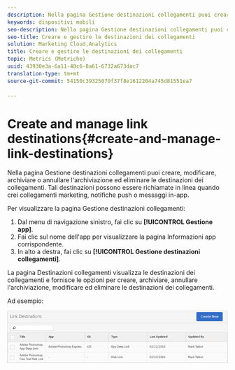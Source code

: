 ```yaml
---
description: Nella pagina Gestione destinazioni collegamenti puoi creare, modificare, archiviare o annullare l'archiviazione ed eliminare le destinazioni dei collegamenti. These destinations can be called inline when building Marketing Links, push notifications, or in-app messages.
keywords: dispositivi mobili
seo-description: Nella pagina Gestione destinazioni collegamenti puoi creare, modificare, archiviare o annullare l'archiviazione ed eliminare le destinazioni dei collegamenti. Tali destinazioni possono essere richiamate in linea quando crei collegamenti marketing, notifiche push o messaggi in-app.
seo-title: Creare e gestire le destinazioni dei collegamenti
solution: Marketing Cloud,Analytics
title: Creare e gestire le destinazioni dei collegamenti
topic: Metrics (Metriche)
uuid: 43930e3a-6a11-40c6-8a61-6732a673dac7
translation-type: tm+mt
source-git-commit: 54150c39325070f37f8e1612204a745d81551ea7

---
```



# Create and manage link destinations{#create-and-manage-link-destinations}

Nella pagina Gestione destinazioni collegamenti puoi creare, modificare, archiviare o annullare l'archiviazione ed eliminare le destinazioni dei collegamenti. Tali destinazioni possono essere richiamate in linea quando crei collegamenti marketing, notifiche push o messaggi in-app.

Per visualizzare la pagina Gestione destinazioni collegamenti:

1. Dal menu di navigazione sinistro, fai clic su **[!UICONTROL Gestione app]**.
1. Fai clic sul nome dell'app per visualizzare la pagina Informazioni app corrispondente.
1. In alto a destra, fai clic su **[!UICONTROL Gestione destinazioni collegamenti]**.

La pagina Destinazioni collegamenti visualizza le destinazioni dei collegamenti e fornisce le opzioni per creare, archiviare, annullare l'archiviazione, modificare ed eliminare le destinazioni dei collegamenti.

Ad esempio:

![](assets/link_destinations_list.png)

